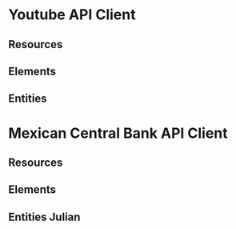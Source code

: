 # Youtube API Client

## Resources

## Elements

## Entities


# Mexican Central Bank API Client

## Resources

## Elements

## Entities Julian
